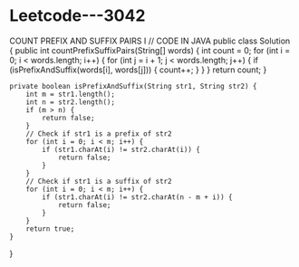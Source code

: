 # Leetcode---3042
COUNT PREFIX  AND SUFFIX PAIRS I
// CODE IN JAVA
public class Solution {
    public int countPrefixSuffixPairs(String[] words) {
        int count = 0;
        for (int i = 0; i < words.length; i++) {
            for (int j = i + 1; j < words.length; j++) {
                if (isPrefixAndSuffix(words[i], words[j])) {
                    count++;
                }
            }
        }
        return count;
    }

    private boolean isPrefixAndSuffix(String str1, String str2) {
        int m = str1.length();
        int n = str2.length();
        if (m > n) {
            return false;
        }
        // Check if str1 is a prefix of str2
        for (int i = 0; i < m; i++) {
            if (str1.charAt(i) != str2.charAt(i)) {
                return false;
            }
        }
        // Check if str1 is a suffix of str2
        for (int i = 0; i < m; i++) {
            if (str1.charAt(i) != str2.charAt(n - m + i)) {
                return false;
            }
        }
        return true;
    }
}
